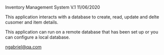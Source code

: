 Inventory Management System V.1 11/06/2020

This application interacts with a database to create, read, update and delte cusomer and item details.

This application can run on a remote database that has been set up or you can configure a local database.



ngabriel@qa.com


